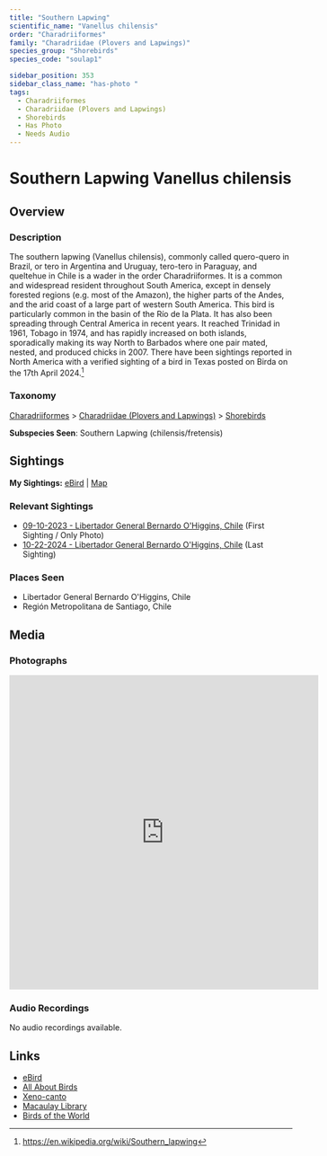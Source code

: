 ```yaml
---
title: "Southern Lapwing"
scientific_name: "Vanellus chilensis"
order: "Charadriiformes"
family: "Charadriidae (Plovers and Lapwings)"
species_group: "Shorebirds"
species_code: "soulap1"

sidebar_position: 353
sidebar_class_name: "has-photo "
tags: 
  - Charadriiformes
  - Charadriidae (Plovers and Lapwings)
  - Shorebirds
  - Has Photo
  - Needs Audio
---
```


# Southern Lapwing <span className='sci_name'>Vanellus chilensis</span>

## Overview

### Description
The southern lapwing (Vanellus chilensis), commonly called quero-quero in Brazil, or tero in Argentina and Uruguay, tero-tero in Paraguay, and queltehue in Chile is a wader in the order Charadriiformes. It is a common and widespread resident throughout South America, except in densely forested regions (e.g. most of the Amazon), the higher parts of the Andes, and the arid coast of a large part of western South America. This bird is particularly common in the basin of the Río de la Plata. It has also been spreading through Central America in recent years. It reached Trinidad in 1961, Tobago in 1974, and has rapidly increased on both islands, sporadically making its way North to Barbados where one pair mated, nested, and produced chicks in 2007. There have been sightings reported in North America with a verified sighting of a bird in Texas posted on Birda on the 17th April 2024.[^1]

[^1]: https://en.wikipedia.org/wiki/Southern_lapwing

### Taxonomy
[Charadriiformes](/tags/charadriiformes) > [Charadriidae (Plovers and Lapwings)](/tags/charadriidae-plovers-and-lapwings) > [Shorebirds](/tags/shorebirds)

**Subspecies Seen**: Southern Lapwing (chilensis/fretensis)


## Sightings

**My Sightings:** [eBird](https://ebird.org/lifelist?r=world&time=life&spp=soulap1) | [Map](/map?species_code=soulap1)

### Relevant Sightings

* [09-10-2023 - Libertador General Bernardo O'Higgins, Chile](https://ebird.org/checklist/S160292246) (First Sighting / Only Photo)
* [10-22-2024 - Libertador General Bernardo O'Higgins, Chile](https://ebird.org/checklist/S201166125) (Last Sighting)

### Places Seen

* Libertador General Bernardo O'Higgins, Chile
* Región Metropolitana de Santiago, Chile



## Media
### Photographs
<iframe src="https://macaulaylibrary.org/asset/614236123/embed" width="550" height="560" frameborder="0" allowfullscreen></iframe>

### Audio Recordings
No audio recordings available.

## Links
* [eBird](https://ebird.org/species/soulap1) 
* [All About Birds](https://www.allaboutbirds.org/guide/soulap1) 
* [Xeno-canto](https://www.xeno-canto.org/species/vanellus-chilensis) 
* [Macaulay Library](https://search.macaulaylibrary.org/catalog?taxonCode=soulap1&sort=rating_rank_desc)
* [Birds of the World](https://birdsoftheworld.org/bow/species/soulap1)
